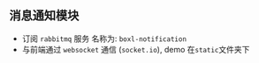 
## 消息通知模块

* 订阅 `rabbitmq` 服务 名称为: `boxl-notification`
* 与前端通过 `websocket` 通信 (`socket.io`), demo 在`static`文件夹下

